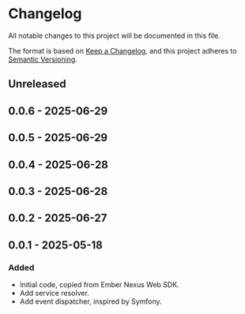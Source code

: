 # Changelog
All notable changes to this project will be documented in this file.

The format is based on [Keep a Changelog](https://keepachangelog.com/en/1.0.0/),
and this project adheres to [Semantic Versioning](https://semver.org/spec/v2.0.0.html).

## Unreleased

## 0.0.6 - 2025-06-29

## 0.0.5 - 2025-06-29

## 0.0.4 - 2025-06-28

## 0.0.3 - 2025-06-28

## 0.0.2 - 2025-06-27

## 0.0.1 - 2025-05-18
### Added
- Initial code, copied from Ember Nexus Web SDK.
- Add service resolver.
- Add event dispatcher, inspired by Symfony.

